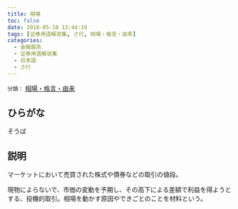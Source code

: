 ```yaml
---
title: 相場
toc: false
date: 2018-05-18 13:44:19
tags: [证券用语解说集, さ行, 相場・格言・由来]
categories:
  - 金融服务
  - 证券用语解说集
  - 日本語
  - さ行
---
```


`分類：` [相場・格言・由来](/tags/相場・格言・由来/)

## ひらがな

そうば

## 説明

マーケットにおいて売買された株式や債券などの取引の値段。

現物によらないで、市価の変動を予期し、その高下による差額で利益を得ようとする、投機的取引。相場を動かす原因やできごとのことを材料という。
